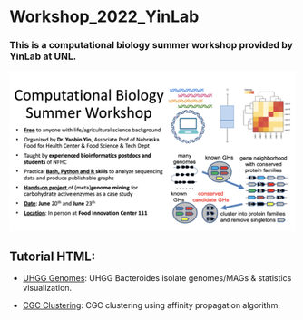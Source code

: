 # Workshop_2022_YinLab
### This is a computational biology summer workshop provided by YinLab at UNL.

![My Image](Workshop_sum.jpg)


## Tutorial HTML:
* [UHGG Genomes](https://htmlpreview.github.io/?https://github.com/tli14/Workshop_2022_YinLab/blob/main/Tutorial_html/UHGG_genomes.html): UHGG Bacteroides isolate genomes/MAGs & statistics visualization.

* [CGC Clustering](https://htmlpreview.github.io/?https://github.com/tli14/Workshop_2022_YinLab/blob/main/Tutorial_html/cgc_seq_substr_clustering.html): CGC clustering using affinity propagation algorithm.
